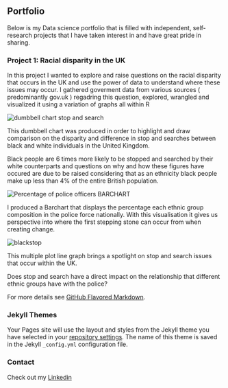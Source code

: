 
##  Portfolio

Below is my Data science portfolio that is filled with independent, self-research projects that I have taken interest in and have great pride in sharing.


### Project 1: Racial disparity in the UK

In this project I wanted to explore and raise questions on the racial disparity that occurs in the UK and use the power of data to understand where these issues may occur.
I gathered goverment data from various sources ( predominantly gov.uk ) regadring this question, explored, wrangled and visualized it using a variation of graphs all within R



![dumbbell chart stop and search](https://user-images.githubusercontent.com/86885590/124397397-773e1900-dd07-11eb-8e94-91a38e9faca0.png)

This dumbbell chart was produced in order to highlight and draw comparison on the disparity and difference in stop and searches between black and white individuals in the United Kingdom. 

Black people are 6 times more likely to be stopped and searched by their white counterparts and questions on why and how these figures have occured are due to be raised considering that as an ethnicity black people make up less than 4% of the entire British population.

![Percentage of police officers BARCHART](https://user-images.githubusercontent.com/86885590/124397584-a43efb80-dd08-11eb-8001-b9ab49c38934.png)

I produced a Barchart that displays the percentage each ethnic group composition in the police force nationally. With this visualisation it gives us perspective into where the first stepping stone can occur from when creating change.

![blackstop](https://user-images.githubusercontent.com/86885590/124397595-af922700-dd08-11eb-9b19-d5d4713f5db3.png)

This multiple plot line graph brings a spotlight on stop and search issues that occur within the UK. 

Does stop and search have a direct impact on the relationship that different ethnic groups have with the police?



For more details see [GitHub Flavored Markdown](https://guides.github.com/features/mastering-markdown/).

### Jekyll Themes

Your Pages site will use the layout and styles from the Jekyll theme you have selected in your [repository settings](https://github.com/Waleapollo/Wale-Portfolio/settings/pages). The name of this theme is saved in the Jekyll `_config.yml` configuration file.

### Contact

 Check out my [Linkedin](https://www.linkedin.com/in/wale-fagbamila) 
